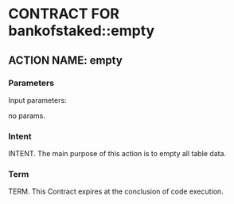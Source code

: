 # CONTRACT FOR bankofstaked::empty

## ACTION NAME: empty

### Parameters
Input parameters:

no params.

### Intent
INTENT. The main purpose of this action is to empty all table data.

### Term
TERM. This Contract expires at the conclusion of code execution.
